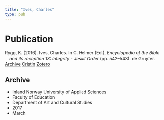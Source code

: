 ```yaml
---
title: "Ives, Charles"
type: pub
---
```

<h1>Publication</h1>
<article id="csl-bib-container-GNRSLGF5" class="csl-bib-container">
  <div class="csl-bib-body" style="line-height: 1.35; padding-left: 1em; text-indent:-1em;">
  <div class="csl-entry">Rygg, K. (2016). Ives, Charles. In C. Helmer (Ed.), <i>Encyclopedia of the Bible and its reception 13: Integrity - Jesuit Order</i> (pp. 542&#x2013;543). de Gruyter.</div>
</div>
  <div class="csl-bib-buttons">
    <a href="#taxonomy-article-GNRSLGF5" class="csl-bib-button">Archive</a>
    <a href="https://app.cristin.no/results/show.jsf?id=1455283" alt="Cristin URL" class="csl-bib-button">Cristin</a>
    <a href="http://zotero.org/groups/5022929/items/GNRSLGF5" alt="Zotero URL" class="csl-bib-button">Zotero</a>
  </div>
  <div id="csl-bib-meta-container-GNRSLGF5"></div>
</article>
<div id="csl-bib-meta-GNRSLGF5" class="csl-bib-meta">
  <article id="taxonomy-article-GNRSLGF5" class="taxonomy-article">
    <h1>Archive</h1>
    <ul>
      <li>Inland Norway University of Applied Sciences</li>
      <li>Faculty of Education</li>
      <li>Department of Art and Cultural Studies</li>
      <li>2017</li>
      <li>March</li>
    </ul>
  </article>
</div>

